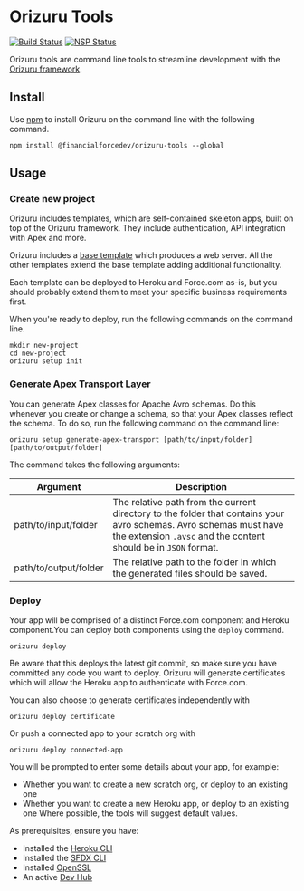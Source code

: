 # Orizuru Tools

[![Build Status](https://travis-ci.org/financialforcedev/orizuru-tools.svg?branch=master)](https://travis-ci.org/financialforcedev/orizuru-tools)
[![NSP Status](https://nodesecurity.io/orgs/ffres/projects/bc6dad23-104f-4cd9-9c13-2c5f828d8d97/badge)](https://nodesecurity.io/orgs/ffres/projects/bc6dad23-104f-4cd9-9c13-2c5f828d8d97)

Orizuru tools are command line tools to streamline development with the [Orizuru framework](https://www.npmjs.com/package/@financialforcedev/orizuru).

## Install
Use [npm](https://docs.npmjs.com/getting-started/installing-node) to install Orizuru on the command line with the following command.

```dos
npm install @financialforcedev/orizuru-tools --global
```

## Usage

### Create new project

Orizuru includes templates, which are self-contained skeleton apps, built on top of the Orizuru framework. They include authentication, API integration with Apex and more.

Orizuru includes a [base template](/templates/web-template) which produces a web server. All the other templates extend the base template adding additional functionality.

Each template can be deployed to Heroku and Force.com as-is, but you should probably extend them to meet your specific business requirements first. 

When you're ready to deploy, run the following commands on the command line.

```dos
mkdir new-project
cd new-project
orizuru setup init
```

### Generate Apex Transport Layer

You can generate Apex classes for Apache Avro schemas. Do this whenever you create or change a schema, so that your Apex classes reflect the schema. To do so, run the following command on the command line:

```dos
orizuru setup generate-apex-transport [path/to/input/folder] [path/to/output/folder]
```

The command takes the following arguments:

|Argument|Description|
|---|---|
|path/to/input/folder|The relative path from the current directory to the folder that contains your avro schemas. Avro schemas must have the extension `.avsc` and the content should be in `JSON` format.
|path/to/output/folder|The relative path to the folder in which the generated files should be saved.|

### Deploy

Your app will be comprised of a distinct Force.com component and Heroku component.You can deploy both components using the `deploy` command.

```dos
orizuru deploy
```

Be aware that this deploys the latest git commit, so make sure you have committed any code you want to deploy. Orizuru will generate certificates which will allow the Heroku app to authenticate with Force.com.

You can also choose to generate certificates independently with

```dos
orizuru deploy certificate
```

Or push a connected app to your scratch org with

```dos
orizuru deploy connected-app
```

You will be prompted to enter some details about your app, for example:
* Whether you want to create a new scratch org, or deploy to an existing one
* Whether you want to create a new Heroku app, or deploy to an existing one
Where possible, the tools will suggest default values.

As prerequisites, ensure you have:
* Installed the [Heroku CLI](https://devcenter.heroku.com/articles/heroku-cli)
* Installed the [SFDX CLI](https://developer.salesforce.com/tools/sfdxcli)
* Installed [OpenSSL](https://www.openssl.org/)
* An active [Dev Hub](https://developer.salesforce.com/promotions/orgs/dx-signup)